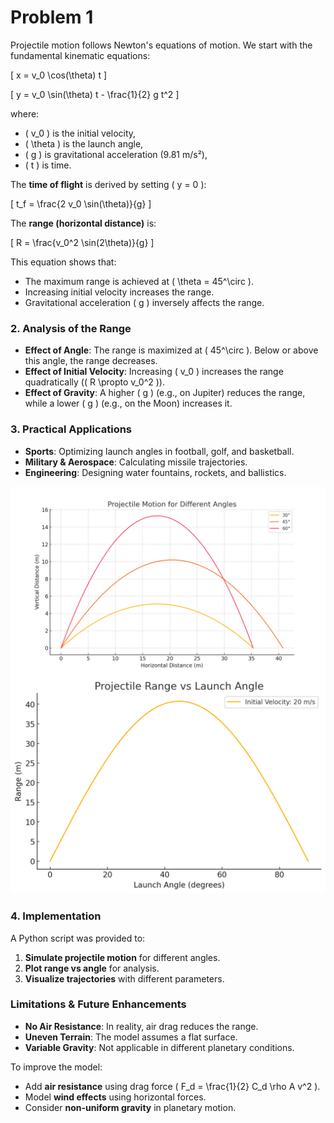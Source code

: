 # Problem 1
 
Projectile motion follows Newton's equations of motion. We start with the fundamental kinematic equations:  

\[
x = v_0 \cos(\theta) t
\]

\[
y = v_0 \sin(\theta) t - \frac{1}{2} g t^2
\]

where:  
- \( v_0 \) is the initial velocity,  
- \( \theta \) is the launch angle,  
- \( g \) is gravitational acceleration (9.81 m/s²),  
- \( t \) is time.

The **time of flight** is derived by setting \( y = 0 \):

\[
t_f = \frac{2 v_0 \sin(\theta)}{g}
\]

The **range (horizontal distance)** is:

\[
R = \frac{v_0^2 \sin(2\theta)}{g}
\]

This equation shows that:
- The maximum range is achieved at \( \theta = 45^\circ \).
- Increasing initial velocity increases the range.
- Gravitational acceleration \( g \) inversely affects the range.

### **2. Analysis of the Range**  
- **Effect of Angle**: The range is maximized at \( 45^\circ \). Below or above this angle, the range decreases.  
- **Effect of Initial Velocity**: Increasing \( v_0 \) increases the range quadratically (\( R \propto v_0^2 \)).  
- **Effect of Gravity**: A higher \( g \) (e.g., on Jupiter) reduces the range, while a lower \( g \) (e.g., on the Moon) increases it.

### **3. Practical Applications**  
- **Sports**: Optimizing launch angles in football, golf, and basketball.  
- **Military & Aerospace**: Calculating missile trajectories.  
- **Engineering**: Designing water fountains, rockets, and ballistics.

![projectile_motion](../../_pics/projectile_motion.png)
![projectileRange](../../_pics/projectileRange.png)


### **4. Implementation**  
A Python script was provided to:
1. **Simulate projectile motion** for different angles.
2. **Plot range vs angle** for analysis.
3. **Visualize trajectories** with different parameters.

### **Limitations & Future Enhancements**  
- **No Air Resistance**: In reality, air drag reduces the range.  
- **Uneven Terrain**: The model assumes a flat surface.  
- **Variable Gravity**: Not applicable in different planetary conditions.  

To improve the model:
- Add **air resistance** using drag force \( F_d = \frac{1}{2} C_d \rho A v^2 \).
- Model **wind effects** using horizontal forces.
- Consider **non-uniform gravity** in planetary motion.